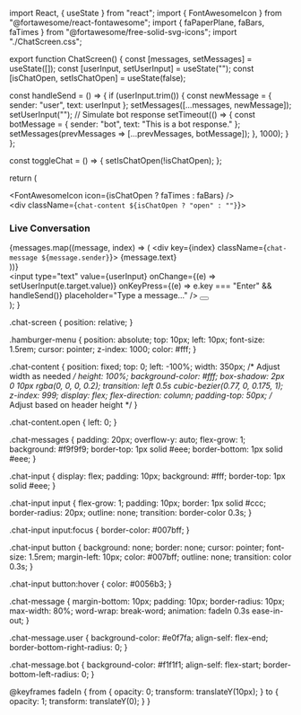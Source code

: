 import React, { useState } from "react";
import { FontAwesomeIcon } from "@fortawesome/react-fontawesome";
import { faPaperPlane, faBars, faTimes } from "@fortawesome/free-solid-svg-icons";
import "./ChatScreen.css";

export function ChatScreen() {
  const [messages, setMessages] = useState([]);
  const [userInput, setUserInput] = useState("");
  const [isChatOpen, setIsChatOpen] = useState(false);

  const handleSend = () => {
    if (userInput.trim()) {
      const newMessage = { sender: "user", text: userInput };
      setMessages([...messages, newMessage]);
      setUserInput("");
      // Simulate bot response
      setTimeout(() => {
        const botMessage = { sender: "bot", text: "This is a bot response." };
        setMessages(prevMessages => [...prevMessages, botMessage]);
      }, 1000);
    }
  };

  const toggleChat = () => {
    setIsChatOpen(!isChatOpen);
  };

  return (
    <div className="chat-screen">
      <div className="hamburger-menu" onClick={toggleChat}>
        <FontAwesomeIcon icon={isChatOpen ? faTimes : faBars} />
      </div>
      <div className={`chat-content ${isChatOpen ? "open" : ""}`}>
        <h3>Live Conversation</h3>
        <div className="chat-messages">
          {messages.map((message, index) => (
            <div key={index} className={`chat-message ${message.sender}`}>
              {message.text}
            </div>
          ))}
        </div>
        <div className="chat-input">
          <input
            type="text"
            value={userInput}
            onChange={(e) => setUserInput(e.target.value)}
            onKeyPress={(e) => e.key === "Enter" && handleSend()}
            placeholder="Type a message..."
          />
          <button onClick={handleSend}>
            <FontAwesomeIcon icon={faPaperPlane} />
          </button>
        </div>
      </div>
    </div>
  );
}








.chat-screen {
  position: relative;
}

.hamburger-menu {
  position: absolute;
  top: 10px;
  left: 10px;
  font-size: 1.5rem;
  cursor: pointer;
  z-index: 1000;
  color: #fff;
}

.chat-content {
  position: fixed;
  top: 0;
  left: -100%;
  width: 350px; /* Adjust width as needed */
  height: 100%;
  background-color: #fff;
  box-shadow: 2px 0 10px rgba(0, 0, 0, 0.2);
  transition: left 0.5s cubic-bezier(0.77, 0, 0.175, 1);
  z-index: 999;
  display: flex;
  flex-direction: column;
  padding-top: 50px; /* Adjust based on header height */
}

.chat-content.open {
  left: 0;
}

.chat-messages {
  padding: 20px;
  overflow-y: auto;
  flex-grow: 1;
  background: #f9f9f9;
  border-top: 1px solid #eee;
  border-bottom: 1px solid #eee;
}

.chat-input {
  display: flex;
  padding: 10px;
  background: #fff;
  border-top: 1px solid #eee;
}

.chat-input input {
  flex-grow: 1;
  padding: 10px;
  border: 1px solid #ccc;
  border-radius: 20px;
  outline: none;
  transition: border-color 0.3s;
}

.chat-input input:focus {
  border-color: #007bff;
}

.chat-input button {
  background: none;
  border: none;
  cursor: pointer;
  font-size: 1.5rem;
  margin-left: 10px;
  color: #007bff;
  outline: none;
  transition: color 0.3s;
}

.chat-input button:hover {
  color: #0056b3;
}

.chat-message {
  margin-bottom: 10px;
  padding: 10px;
  border-radius: 10px;
  max-width: 80%;
  word-wrap: break-word;
  animation: fadeIn 0.3s ease-in-out;
}

.chat-message.user {
  background-color: #e0f7fa;
  align-self: flex-end;
  border-bottom-right-radius: 0;
}

.chat-message.bot {
  background-color: #f1f1f1;
  align-self: flex-start;
  border-bottom-left-radius: 0;
}

@keyframes fadeIn {
  from { opacity: 0; transform: translateY(10px); }
  to { opacity: 1; transform: translateY(0); }
}

